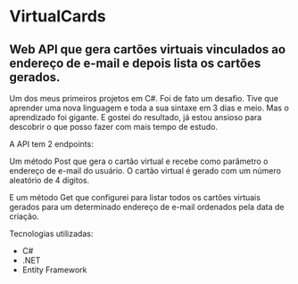 # VirtualCards
## Web API que gera cartões virtuais vinculados ao endereço de e-mail e depois lista os cartões gerados.

Um dos meus primeiros projetos em C#. Foi de fato um desafio. Tive que aprender uma nova linguagem e toda a sua sintaxe
em 3 dias e meio. Mas o aprendizado foi gigante. E gostei do resultado, já estou ansioso para descobrir o que posso fazer
com mais tempo de estudo.

A API tem 2 endpoints:

Um método Post que gera o cartão virtual e recebe como parâmetro o endereço de e-mail do usuário. O cartão virtual é gerado
com um número aleatório de 4 dígitos. 

E um método Get que configurei para listar todos os cartões virtuais gerados para um determinado endereço de e-mail ordenados
pela data de criação.

Tecnologias utilizadas:

* C#
* .NET
* Entity Framework
